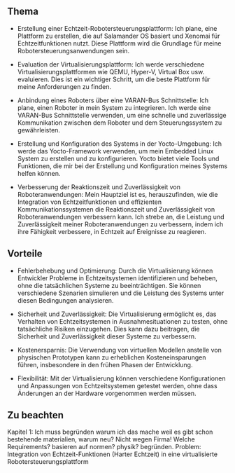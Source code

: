 ## Thema

- Erstellung einer Echtzeit-Robotersteuerungsplattform: 
Ich plane, eine Plattform zu erstellen, die auf Salamander OS basiert und Xenomai für Echtzeitfunktionen nutzt. Diese Plattform wird die Grundlage für meine Robotersteuerungsanwendungen sein.

- Evaluation der Virtualisierungsplattform: 
Ich werde verschiedene Virtualisierungsplattformen wie QEMU, Hyper-V, Virtual Box usw. evaluieren. Dies ist ein wichtiger Schritt, um die beste Plattform für meine Anforderungen zu finden.

- Anbindung eines Roboters über eine VARAN-Bus Schnittstelle:
Ich plane, einen Roboter in mein System zu integrieren. Ich werde eine VARAN-Bus Schnittstelle verwenden, um eine schnelle und zuverlässige Kommunikation zwischen dem Roboter und dem Steuerungssystem zu gewährleisten.
  
- Erstellung und Konfiguration des Systems in der Yocto-Umgebung: 
Ich werde das Yocto-Framework verwenden, um mein Embedded Linux System zu erstellen und zu konfigurieren. Yocto bietet viele Tools und Funktionen, die mir bei der Erstellung und Konfiguration meines Systems helfen können.

- Verbesserung der Reaktionszeit und Zuverlässigkeit von Roboteranwendungen: 
Mein Hauptziel ist es, herauszufinden, wie die Integration von Echtzeitfunktionen und effizienten Kommunikationssystemen die Reaktionszeit und Zuverlässigkeit von Roboteranwendungen verbessern kann. Ich strebe an, die Leistung und Zuverlässigkeit meiner Roboteranwendungen zu verbessern, indem ich ihre Fähigkeit verbessere, in Echtzeit auf Ereignisse zu reagieren.


## Vorteile
- Fehlerbehebung und Optimierung: Durch die Virtualisierung können Entwickler Probleme in Echtzeitsystemen identifizieren und beheben, ohne die tatsächlichen Systeme zu beeinträchtigen. Sie können verschiedene Szenarien simulieren und die Leistung des Systems unter diesen Bedingungen analysieren.

- Sicherheit und Zuverlässigkeit: Die Virtualisierung ermöglicht es, das Verhalten von Echtzeitsystemen in Ausnahmesituationen zu testen, ohne tatsächliche Risiken einzugehen. Dies kann dazu beitragen, die Sicherheit und Zuverlässigkeit dieser Systeme zu verbessern.

- Kostenersparnis: Die Verwendung von virtuellen Modellen anstelle von physischen Prototypen kann zu erheblichen Kosteneinsparungen führen, insbesondere in den frühen Phasen der Entwicklung.

- Flexibilität: Mit der Virtualisierung können verschiedene Konfigurationen und Anpassungen von Echtzeitsystemen getestet werden, ohne dass Änderungen an der Hardware vorgenommen werden müssen.


## Zu beachten
Kapitel 1: Ich muss begründen warum ich das mache weil es gibt schon bestehende materialien, warum neu? Nicht wegen Firma! Welche Requirements? basieren auf normen? physik? begründen. 
Problem: Integration von Echtzeit-Funktionen (Harter Echtzeit) in eine virtualisierte Robotersteuerungsplattform